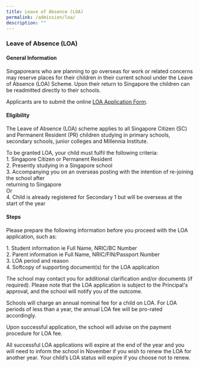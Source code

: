 ```yaml
---
title: Leave of Absence (LOA)
permalink: /admission/loa/
description: ""
---
```

### **Leave of Absence (LOA)**

#### **General Information**

Singaporeans who are planning to go overseas for work or related concerns may reserve places for their children in their current school under the Leave of Absence (LOA) Scheme. Upon their return to Singapore the children can be readmitted directly to their schools.

Applicants are to submit the online [LOA Application Form](https://form.gov.sg/60c819094dac2c0011872546).

#### **Eligibility**

The Leave of Absence (LOA) scheme applies to all Singapore Citizen (SC) and Permanent Resident (PR) children studying in primary schools, secondary schools, junior colleges and Millennia Institute.

To be granted LOA, your child must fulfil the following criteria: <br>
 1\. Singapore Citizen or Permanent Resident<br>
 2\. Presently studying in a Singapore school<br>
 3\. Accompanying you on an overseas posting with the intention of re-joining the school after<br>
     returning to Singapore<br>
     Or<br>
 4\. Child is already registered for Secondary 1 but will be overseas at the start of the year
 
#### **Steps**

Please prepare the following information before you proceed with the LOA application, such as:

1\. Student information ie Full Name, NRIC/BC Number <br>
2\. Parent information ie Full Name, NRIC/FIN/Passport Number<br>
3\. LOA period and reason<br>
4\. Softcopy of supporting document(s) for the LOA application

The school may contact you for additional clarification and/or documents (if required). Please note that the LOA application is subject to the Principal's approval, and the school will notify you of the outcome.

Schools will charge an annual nominal fee for a child on LOA. For LOA periods of less than a year, the annual LOA fee will be pro-rated accordingly.

Upon successful application, the school will advise on the payment procedure for LOA fee.

All successful LOA applications will expire at the end of the year and you will need to inform the school in November if you wish to renew the LOA for another year. Your child’s LOA status will expire if you choose not to renew.